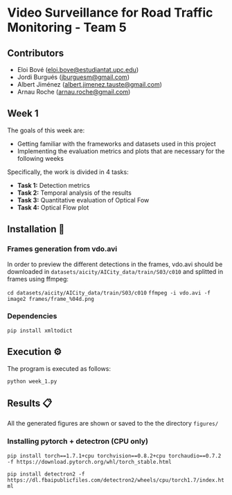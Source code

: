 # Video Surveillance for Road Traffic Monitoring - Team 5
## Contributors
- Eloi Bové (eloi.bove@estudiantat.upc.edu)
- Jordi Burgués (jburguesm@gmail.com)
- Albert Jiménez (albert.jimenez.tauste@gmail.com)
- Arnau Roche (arnau.roche@gmail.com)

## Week 1
The goals of this week are: 
- Getting familiar with the frameworks and datasets used in this project
- Implementing the evaluation metrics and plots that are necessary for the following weeks

Specifically, the work is divided in 4 tasks:
- **Task 1:**  Detection metrics
- **Task 2:** Temporal analysis of the results
- **Task 3:** Quantitative evaluation of Optical Fow
- **Task 4:** Optical Flow plot


## Installation :wrench:
### Frames generation from vdo.avi
In order to preview the different detections in the frames, vdo.avi should be downloaded in `datasets/aicity/AICity_data/train/S03/c010` and splitted in frames using ffmpeg:

`cd datasets/aicity/AICity_data/train/S03/c010`
`ffmpeg -i vdo.avi -f image2 frames/frame_%04d.png`

### Dependencies
`pip install xmltodict`
  
## Execution  :gear:
The program is executed as follows:

`python week_1.py`

## Results :clipboard:
All the generated figures are shown or saved to the the directory `figures/`



### Installing pytorch + detectron (CPU only)
`pip install torch==1.7.1+cpu torchvision==0.8.2+cpu torchaudio==0.7.2 -f https://download.pytorch.org/whl/torch_stable.html`
  
`pip install detectron2 -f https://dl.fbaipublicfiles.com/detectron2/wheels/cpu/torch1.7/index.html`


